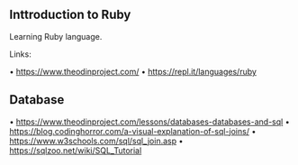 ## Inttroduction to Ruby

Learning Ruby language.

Links:

• https://www.theodinproject.com/
• https://repl.it/languages/ruby

## Database

• https://www.theodinproject.com/lessons/databases-databases-and-sql
• https://blog.codinghorror.com/a-visual-explanation-of-sql-joins/
• https://www.w3schools.com/sql/sql_join.asp
• https://sqlzoo.net/wiki/SQL_Tutorial
